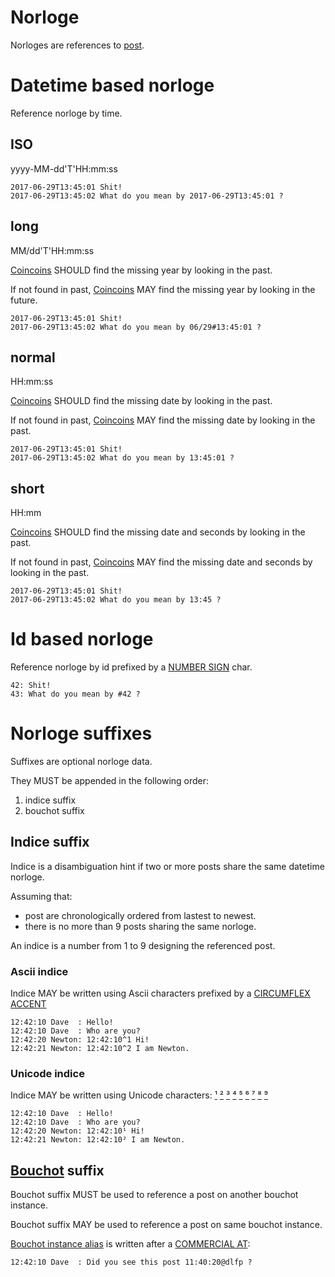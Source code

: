# Norloge

Norloges are references to [post](./post.md).

# Datetime based norloge

Reference norloge by time.

## ISO

yyyy-MM-dd'T'HH:mm:ss

```
2017-06-29T13:45:01 Shit!
2017-06-29T13:45:02 What do you mean by 2017-06-29T13:45:01 ?
```

## long

MM/dd'T'HH:mm:ss

[Coincoins](./coincoin.md) SHOULD find the missing year by looking in the past.

If not found in past, [Coincoins](./coincoin.md) MAY find the missing year by looking in the future.

```
2017-06-29T13:45:01 Shit!
2017-06-29T13:45:02 What do you mean by 06/29#13:45:01 ?
```

## normal

HH:mm:ss

[Coincoins](./coincoin.md) SHOULD find the missing date by looking in the past.

If not found in past, [Coincoins](./coincoin.md) MAY find the missing date by looking in the past.

```
2017-06-29T13:45:01 Shit!
2017-06-29T13:45:02 What do you mean by 13:45:01 ?
```

## short

HH:mm

[Coincoins](./coincoin.md) SHOULD find the missing date and seconds by looking in the past.

If not found in past, [Coincoins](./coincoin.md) MAY find the missing date and seconds by looking in the past.

```
2017-06-29T13:45:01 Shit!
2017-06-29T13:45:02 What do you mean by 13:45 ?
```

# Id based norloge

Reference norloge by id prefixed by a [NUMBER SIGN](http://www.fileformat.info/info/unicode/char/0023/index.htm) char.

```
42: Shit!
43: What do you mean by #42 ?
```
# Norloge suffixes

Suffixes are optional norloge data.

They MUST be appended in the following order:

1. indice suffix
2. bouchot suffix

## Indice suffix

Indice is a disambiguation hint if two or more posts share the same datetime norloge.

Assuming that:

- post are chronologically ordered from lastest to newest.
- there is no more than 9 posts sharing the same norloge.

An indice is a number from 1 to 9 designing the referenced post.

### Ascii indice

Indice MAY be written using Ascii characters prefixed by a [CIRCUMFLEX ACCENT](http://www.fileformat.info/info/unicode/char/005E/index.htm)

```
12:42:10 Dave  : Hello!
12:42:10 Dave  : Who are you?
12:42:20 Newton: 12:42:10^1 Hi!
12:42:21 Newton: 12:42:10^2 I am Newton.
```

### Unicode indice

Indice MAY be written using Unicode characters: [¹](http://www.fileformat.info/info/unicode/char/b9/index.htm) [²](http://www.fileformat.info/info/unicode/char/b2/index.htm) [³](http://www.fileformat.info/info/unicode/char/00b3/index.htm) [⁴](http://www.fileformat.info/info/unicode/char/2074/index.htm) [⁵](http://www.fileformat.info/info/unicode/char/2075/index.htm) [⁶](http://www.fileformat.info/info/unicode/char/2076/index.htm) [⁷](http://www.fileformat.info/info/unicode/char/2077/index.htm) [⁸](http://www.fileformat.info/info/unicode/char/2078/index.htm) [⁹](http://www.fileformat.info/info/unicode/char/2079/index.htm)

```
12:42:10 Dave  : Hello!
12:42:10 Dave  : Who are you?
12:42:20 Newton: 12:42:10¹ Hi!
12:42:21 Newton: 12:42:10² I am Newton.
```

## [Bouchot](./bouchot.md) suffix

Bouchot suffix MUST be used to reference a post on another bouchot instance.

Bouchot suffix MAY be used to reference a post on same bouchot instance.

[Bouchot instance alias](./bouchot_alias.md) is written after a [COMMERCIAL AT](http://www.fileformat.info/info/unicode/char/0040/index.htm):

```
12:42:10 Dave  : Did you see this post 11:40:20@dlfp ?
```